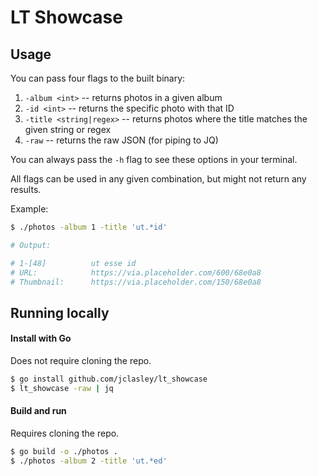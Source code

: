 # LT Showcase

## Usage

You can pass four flags to the built binary:
1. `-album <int>` -- returns photos in a given album
2. `-id <int>` -- returns the specific photo with that ID
3. `-title <string|regex>` -- returns photos where the title matches the given string or regex
4. `-raw` -- returns the raw JSON (for piping to JQ)

You can always pass the `-h` flag to see these options in your terminal.

All flags can be used in any given combination, but might not return any results.

Example:

```bash
$ ./photos -album 1 -title 'ut.*id'

# Output:

# 1-[48]          ut esse id
# URL:            https://via.placeholder.com/600/68e0a8
# Thumbnail:      https://via.placeholder.com/150/68e0a8
```

## Running locally

#### Install with Go

Does not require cloning the repo.

```bash
$ go install github.com/jclasley/lt_showcase
$ lt_showcase -raw | jq
```

#### Build and run

Requires cloning the repo.

``` bash
$ go build -o ./photos .
$ ./photos -album 2 -title 'ut.*ed'
```
